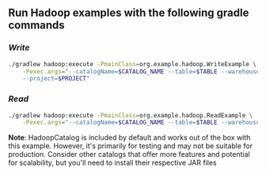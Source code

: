 ## Run Hadoop examples with the following gradle commands

### _Write_
```bash
./gradlew hadoop:execute -PmainClass=org.example.hadoop.WriteExample \
    -Pexec.args="--catalogName=$CATALOG_NAME --table=$TABLE --warehouse=$WAREHOUSE 
    --project=$PROJECT"
```
### _Read_
```bash
./gradlew hadoop:execute -PmainClass=org.example.hadoop.ReadExample \
    -Pexec.args="--catalogName=$CATALOG_NAME --table=$TABLE --warehouse=$WAREHOUSE"
```
**Note**: HadoopCatalog is included by default and works out of the box with this example. However, it's primarily
for testing and may not be suitable for production. Consider other catalogs that offer more features and potential for
scalability, but you'll need to install their respective JAR files